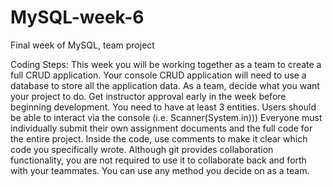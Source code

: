 # MySQL-week-6
Final week of MySQL, team project 

Coding Steps:
This week you will be working together as a team to create a full CRUD application.
Your console CRUD application will need to use a database to store all the application data.
As a team, decide what you want your project to do. 
Get instructor approval early in the week before beginning development.
You need to have at least 3 entities.
Users should be able to interact via the console (i.e. Scanner(System.in)))
Everyone must individually submit their own assignment documents and the full code for the entire project. 
Inside the code, use comments to make it clear which code you specifically wrote. 
Although git provides collaboration functionality, you are not required to use it to collaborate back and forth with your teammates. 
You can use any method you decide on as a team. 
